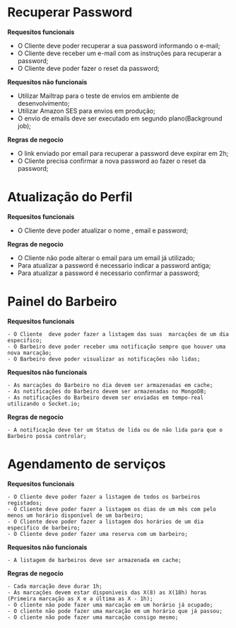 
# Recuperar Password

**Requesitos funcionais**

  - O Cliente deve poder recuperar a sua password informando o e-mail;
  - O Cliente deve receber um e-mail com as instruções para recuperar a password;
  - O Cliente deve poder fazer o reset da password;

**Requesitos não funcionais**

  - Utilizar Mailtrap para o teste de envios em ambiente de desenvolvimento;
  - Utilizar Amazon SES para envios em produção;
  - O envio de emails deve ser executado em segundo plano(Background job);
  
**Regras de negocio**

  - O link enviado por email para recuperar a password deve expirar em 2h;
  - O Cliente precisa confirmar a nova password ao fazer o reset da password;

# Atualização do Perfil

  **Requesitos funcionais**

  - O Cliente deve poder atualizar o nome , email e password;

  **Regras de negocio**

  - O Cliente não pode alterar o email para um email já utilizado;
  - Para atualizar a password é necessario indicar a password antiga;
  - Para atualizar a password é necessario confirmar a password;

# Painel do Barbeiro
  
  **Requesitos funcionais**

    - O Cliente  deve poder fazer a listagem das suas  marcações de um dia especifico;
    - O Barbeiro deve poder receber uma notificação sempre que houver uma nova marcação;
    - O Barbeiro deve poder visualizar as notificações não lidas;
    
  **Requesitos não funcionais**

    - As marcações do Barbeiro no dia devem ser armazenadas em cache;
    - As notificações do Barbeiro devem ser armazenadas no MongoDB;
    - As notificações do Barbeiro devem ser enviadas em tempo-real utilizando o Socket.io;
  
  **Regras de negocio**

    - A notificação deve ter um Status de lida ou de não lida para que o Barbeiro possa controlar;

# Agendamento de serviços

  **Requesitos funcionais**

    - O Cliente deve poder fazer a listagem de todos os barbeiros registados;
    - O Cliente deve poder fazer a listagem os dias de um mês com pelo menos um horário disponível de um barbeiro;
    - O Cliente deve poder fazer a listagem dos horários de um dia especifico de barbeiro;
    - O Cliente deve poder fazer uma reserva com um barbeiro;

  **Requesitos não funcionais**

    - A listagem de barbeiros deve ser armazenada em cache;
    
  **Regras de negocio**

    - Cada marcação deve durar 1h;
    - As marcações devem estar disponiveis das X(8) as X(18h) horas (Primeira marcação as X e a última as X - 1h);
    - O cliente não pode fazer uma marcação em um horário já ocupado;
    - O cliente não pode fazer uma marcação em um horário que já passou;
    - O cliente não pode fazer uma marcação consigo mesmo;